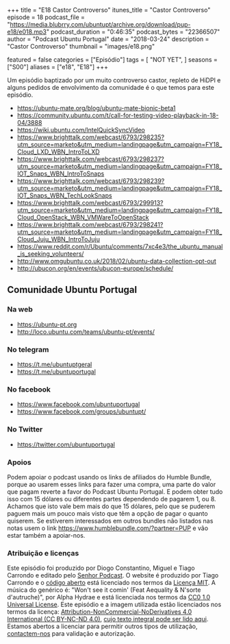 +++
title = "E18 Castor Controverso"
itunes_title = "Castor Controverso"
episode = 18
podcast_file = "https://media.blubrry.com/ubuntupt/archive.org/download/pup-e18/e018.mp3"
podcast_duration = "0:46:35"
podcast_bytes = "22366507"
author = "Podcast Ubuntu Portugal"
date = "2018-03-24"
description = "Castor Controverso"
thumbnail = "images/e18.png"

featured = false
categories = ["Episódio"]
tags = [
  "NOT YET",
]
seasons = ["S00"]
aliases = ["e18", "E18"]
+++

Um episódio baptizado por um muito controverso castor, repleto de HiDPI e alguns pedidos de envolvimento da comunidade é o que temos para este episódio.

* https://ubuntu-mate.org/blog/ubuntu-mate-bionic-beta1
* https://community.ubuntu.com/t/call-for-testing-video-playback-in-18-04/3888
* https://wiki.ubuntu.com/IntelQuickSyncVideo
* https://www.brighttalk.com/webcast/6793/298235?utm_source=marketo&utm_medium=landingpage&utm_campaign=FY18_Cloud_LXD_WBN_IntroToLXD
* https://www.brighttalk.com/webcast/6793/298237?utm_source=marketo&utm_medium=landingpage&utm_campaign=FY18_IOT_Snaps_WBN_IntroToSnaps
* https://www.brighttalk.com/webcast/6793/298239?utm_source=marketo&utm_medium=landingpage&utm_campaign=FY18_IOT_Snaps_WBN_TechLookSnaps
* https://www.brighttalk.com/webcast/6793/299913?utm_source=marketo&utm_medium=landingpage&utm_campaign=FY18_Cloud_OpenStack_WBN_VMWareToOpenStack
* https://www.brighttalk.com/webcast/6793/298241?utm_source=marketo&utm_medium=landingpage&utm_campaign=FY18_Cloud_Juju_WBN_IntroToJuju
* https://www.reddit.com/r/Ubuntu/comments/7xc4e3/the_ubuntu_manual_is_seeking_volunteers/
* http://www.omgubuntu.co.uk/2018/02/ubuntu-data-collection-opt-out
* http://ubucon.org/en/events/ubucon-europe/schedule/

## Comunidade Ubuntu Portugal

### Na web
* https://ubuntu-pt.org
* http://loco.ubuntu.com/teams/ubuntu-pt/events/

### No telegram
* https://t.me/ubuntuptgeral
* https://t.me/ubuntuportugal

### No facebook
* https://www.facebook.com/ubuntuportugal
* https://www.facebook.com/groups/ubuntupt/

### No Twitter
* https://twitter.com/ubuntuportugal


### Apoios
Podem apoiar o podcast usando os links de afiliados do Humble Bundle, porque ao usarem esses links para fazer uma compra, uma parte do valor que pagam reverte a favor do Podcast Ubuntu Portugal.
E podem obter tudo isso com 15 dólares ou diferentes partes dependendo de pagarem 1, ou 8.
Achamos que isto vale bem mais do que 15 dólares, pelo que se puderem paguem mais um pouco mais visto que têm a opção de pagar o quanto quiserem.
Se estiverem interessados em outros bundles não listados nas notas usem o link https://www.humblebundle.com/?partner=PUP e vão estar também a apoiar-nos.

### Atribuição e licenças
Este episódio foi produzido por Diogo Constantino, Miguel e Tiago Carrondo e editado pelo [Senhor Podcast](https://senhorpodcast.pt/).
O website é produzido por Tiago Carrondo e o [código aberto](https://gitlab.com/podcastubuntuportugal/website) está licenciado nos termos da [Licença MIT](https://gitlab.com/podcastubuntuportugal/website/main/LICENSE).
A música do genérico é: "Won't see it comin' (Feat Aequality & N'sorte d'autruche)", por Alpha Hydrae e está licenciada nos termos da [CC0 1.0 Universal License](https://creativecommons.org/publicdomain/zero/1.0/).
Este episódio e a imagem utilizada estão licenciados nos termos da licença: [Attribution-NonCommercial-NoDerivatives 4.0 International (CC BY-NC-ND 4.0)](https://creativecommons.org/licenses/by-nc-nd/4.0/), [cujo texto integral pode ser lido aqui](https://creativecommons.org/licenses/by-nc-nd/4.0/legalcode). Estamos abertos a licenciar para permitir outros tipos de utilização, [contactem-nos](https://podcastubuntuportugal.org/contactos) para validação e autorização.

